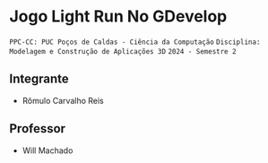 # Jogo Light Run No GDevelop 

`PPC-CC: PUC Poços de Caldas - Ciência da Computação`
`Disciplina: Modelagem e Construção de Aplicações 3D`
`2024 - Semestre 2`

## Integrante

- Rômulo Carvalho Reis

## Professor

- Will Machado
